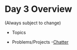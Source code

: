 # Day 3 Overview

(Always subject to change)

- Topics
  
- Problems/Projects
  -[Chatter](https://github.com/WeCanCodeIT/WCCI-FullTime-Fall2016/tree/master/Week8/Assignments/ChatterPairProgramming)
